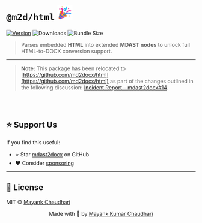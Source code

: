 # `@m2d/html` <img src="https://raw.githubusercontent.com/mayank1513/mayank1513/main/popper.png" height="40"/>

[![Version](https://img.shields.io/npm/v/@m2d/html?color=green)](https://www.npmjs.com/package/@m2d/html) ![Downloads](https://img.shields.io/npm/d18m/@m2d/html) ![Bundle Size](https://img.shields.io/bundlephobia/minzip/@m2d/html)

> Parses embedded **HTML** into extended **MDAST nodes** to unlock full HTML-to-DOCX conversion support.

---

> **Note:** This package has been relocated to [https://github.com/md2docx/html](https://github.com/md2docx/html) as part of the changes outlined in the following discussion: [Incident Report – mdast2docx#14](https://github.com/md2docx/mdast2docx/discussions/14).

<br>
<br>

## ⭐ Support Us

If you find this useful:

- ⭐ Star [mdast2docx](https://github.com/md2docx/mdast2docx) on GitHub
- ❤️ Consider [sponsoring](https://github.com/sponsors/mayank1513)

---

## 🧾 License

MIT © [Mayank Chaudhari](https://github.com/mayankchaudhari)

<p align="center">Made with 💖 by <a href="https://mayank-chaudhari.vercel.app" target="_blank">Mayank Kumar Chaudhari</a></p>
